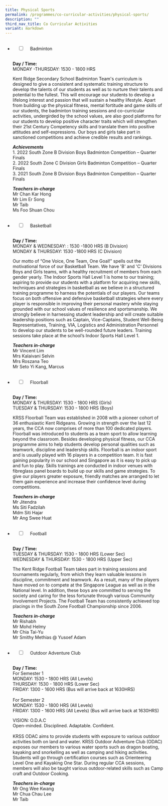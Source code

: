 ```yaml
---
title: Physical Sports
permalink: /programmes/co-curricular-activities/physical-sports/
description: ""
third_nav_title: Co Curricular Activities
variant: markdown
---
```

<ul class="jekyllcodex_accordion">  
&nbsp;&nbsp;<li>  
&nbsp;&nbsp;&nbsp;&nbsp;<input type="checkbox" id="accordion1">  
&nbsp;&nbsp;&nbsp;&nbsp;<label for="accordion1">Badminton</label>  
&nbsp;&nbsp;&nbsp;&nbsp;<div>  
&nbsp;&nbsp;&nbsp;&nbsp;&nbsp;&nbsp;<p><strong>Day / Time:</strong><br>MONDAY -THURSDAY: 1530 - 1800 HRS </p>
<p>Kent Ridge Secondary School Badminton Team's curriculum is designed&nbsp;to give a consistent and systematic training structure to develop the talents of our students&nbsp;as well as to nurture their talents and potential to the fullest. This will encourage our students to develop a lifelong interest and passion that will sustain a healthy lifestyle. Apart from building up the physical fitness, mental fortitude and game skills of our students, the badminton training sessions and co-curricular activities, undergirded by the school values, are also good platforms for our students to develop positive character traits which will strengthen their 21st&nbsp;Century Competency skills and translate them into positive attitudes and self-expressions.&nbsp;Our&nbsp;boys and girls take part in sanctioned competitions and achieve credible results and rankings.</p>
<p><strong><em>Achievements</em></strong><br>1. 2022 South Zone B Division Boys Badminton Competition – Quarter Finals<br>2. 2022 South Zone C Division Girls Badminton Competition – Quarter Finals<br>3. 2021 South Zone B Division Boys Badminton Competition – Quarter Finals<br></p>
<p><strong><em>Teachers in-charge</em></strong><br>Mr Chan Kar Hong<br>Mr Lim Er Song<br>Mr Taib<br>Ms Foo Shuan Chou</p>  
&nbsp;&nbsp;&nbsp;&nbsp;</div>  
</li>  
<li>  
&nbsp;&nbsp;&nbsp;&nbsp;<input type="checkbox" id="accordion2">  
&nbsp;&nbsp;&nbsp;&nbsp;<label for="accordion2">Basketball</label>  
&nbsp;&nbsp;&nbsp;&nbsp;<div>  
&nbsp;&nbsp;&nbsp;&nbsp;&nbsp;&nbsp;<p><strong>Day / Time:</strong><br>MONDAY &amp; WEDNESDAY: : 1530 -1800 HRS (B Division) <br> MONDAY &amp; THURSDAY: 1530 -1800 HRS (C Division)</p>
<p>Our motto of “One Voice, One Team, One Goal!” spells out the motivational force of our Basketball Team. We have 'B' and 'C' Divisions Boys and Girls teams, with a healthy recruitment of members from each gender yearly.&nbsp;The Indoor Sports Hall Level 1 is home to our training; aspiring to provide our students with a platform for acquiring new skills, techniques and strategies in basketball as we believe in a structured training programme to harness the potentials of our players. Our teams focus on both offensive and defensive basketball strategies where every player is responsible in improving their personal mastery while staying grounded with our school values of resilience and sportsmanship. We strongly believe in harnessing student leadership and will create suitable leadership positions such as Captain, Vice-Captains, Student Well-Being Representatives, Training, VIA, Logistics and Administration Personnel to develop our students to be well-rounded future leaders. Training sessions take place at the school’s Indoor Sports Hall Level 1.</p>
<p><strong><em>Teachers in-charge</em></strong><br>Mr Vincent Lim<br>Mrs Kalaivani Selvin<br>Mrs Roszana Teo<br>Mr Seto Yi Kang, Marcus</p>  
&nbsp;&nbsp;&nbsp;&nbsp;</div>  
</li>  
<li>  
&nbsp;&nbsp;&nbsp;&nbsp;<input type="checkbox" id="accordion3">  
&nbsp;&nbsp;&nbsp;&nbsp;<label for="accordion3">Floorball</label>  
&nbsp;&nbsp;&nbsp;&nbsp;<div>  
&nbsp;&nbsp;&nbsp;&nbsp;&nbsp;&nbsp;<p><strong>Day / Time:</strong><br>MONDAY &amp; THURSDAY: 1530 - 1800 HRS (Girls)<br>TUESDAY &amp; THURSDAY: 1530 - 1800 HRS (Boys)</p>
<p>KRSS Floorball Team was established in 2008 with a pioneer cohort of 36 enthusiastic Kent Ridgeans. Growing in strength over the last 12 years, the CCA now comprises of more than 100 dedicated players. Floorball was introduced to students as a team sport to allow learning beyond the classroom. Besides developing physical fitness, our CCA programme aims to help students develop personal qualities such as teamwork, discipline and leadership skills. Floorball is an indoor sport and is usually played with 16 players in a competition team. It is fast gaining popularity in our school and Singapore as it is easy to pick up and fun to play. Skills trainings are conducted in indoor venues with fibreglass panel boards to build up our skills and game strategies. To give our players greater exposure, friendly matches are arranged to let them gain experience and increase their confidence level during competitions.</p>

<p><strong><em>Teachers in-charge</em></strong><br>Mr Jitendra<br>Ms Siti Fadzilah<br>Mdm Siti Hajar<br>Mr Ang Swee Huat</p>  
&nbsp;&nbsp;&nbsp;&nbsp;</div>  
</li>  
<li>  
&nbsp;&nbsp;&nbsp;&nbsp;<input type="checkbox" id="accordion4">  
&nbsp;&nbsp;&nbsp;&nbsp;<label for="accordion4">Football</label>  
&nbsp;&nbsp;&nbsp;&nbsp;<div>  
&nbsp;&nbsp;&nbsp;&nbsp;&nbsp;&nbsp;<p><strong>Day / Time:</strong><br>TUESDAY &amp; THURSDAY: 1530 - 1800 HRS (Lower Sec)<br>WEDNESDAY &amp; THURSDAY: 1530 - 1800 HRS (Upper Sec)</p>
<p>The Kent Ridge Football Team takes part in training sessions and tournaments regularly, from which they learn valuable lessons in discipline, commitment and teamwork. As a result, many of the players have moved on to compete at the Singapore League as well as in the National level. In addition, these boys are committed to serving the society and caring for the less fortunate through various Community Involvement Projects. The Football Team has consistently achieved top placings in the South Zone Football Championship since 2006.</p>

<p><strong><em>Teachers in-charge</em></strong><br>Mr Rishabh<br>Mr Mohd Helmy<br>Mr Chia Tai-Yu<br>Mr Smithy Methias @ Yusoef Adam</p>  
&nbsp;&nbsp;&nbsp;&nbsp;</div>  
</li>  
<li>  
&nbsp;&nbsp;&nbsp;&nbsp;<input type="checkbox" id="accordion5">  
&nbsp;&nbsp;&nbsp;&nbsp;<label for="accordion5">Outdoor Adventure Club</label>  
&nbsp;&nbsp;&nbsp;&nbsp;<div>  
&nbsp;&nbsp;&nbsp;&nbsp;&nbsp;&nbsp;<p><strong>Day / Time:</strong><br>For Semester 1<br>MONDAY: 1530 - 1800 HRS (All Levels)<br>THURSDAY: 1530 - 1800 HRS (Lower Sec)<br>FRIDAY: 1300 - 1600 HRS (Bus will arrive back at 1630HRS)<br><br>For Semester 2<br>MONDAY: 1530 - 1800 HRS (All Levels)<br>FRIDAY: 1300 - 1600 HRS (All Levels) (Bus will arrive back at 1630HRS)</p>
<p>VISION: O.D.A.C  
<br>Open-minded. Disciplined. Adaptable. Confident. <br><br>KRSS ODAC aims to provide students with exposure to various outdoor activities both on land and water. KRSS Outdoor Adventure Club (ODAC) exposes our members to various water sports such as dragon boating, kayaking and snorkelling as well as camping and hiking activities. Students will go through certification courses such as Orienteering Level One and Kayaking One Star. During regular CCA sessions, members will also be taught various outdoor-related skills such as Camp craft and Outdoor Cooking.</p>
<p><strong><em>Teachers in-charge</em></strong><br>Mr Ong Wee Kwang<br>Mr Chua Chau Lee<br>Mr Taib</p>  
&nbsp;&nbsp;&nbsp;&nbsp;</div>  
</li>  
</ul>